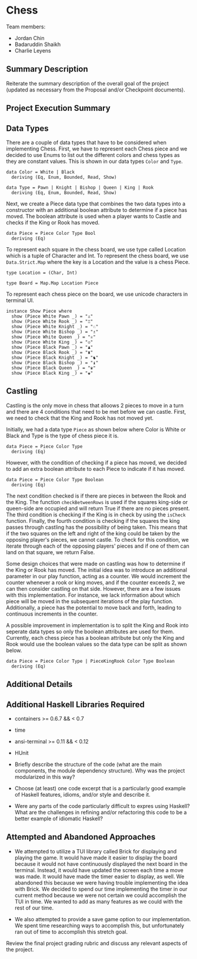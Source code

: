 # Chess

Team members:

- Jordan Chin
- Badaruddin Shaikh
- Charlie Leyens

## Summary Description

Reiterate the summary description of the overall goal of the project (updated as
necessary from the Proposal and/or Checkpoint documents).

## Project Execution Summary

## Data Types

There are a couple of data types that have to be considered when implementing Chess. First, we have to represent each Chess piece and we decided to use Enums to list out the different colors and chess types as they are constant values. This is shown in our data types `Color` and `Type`.

```
data Color = White | Black
  deriving (Eq, Enum, Bounded, Read, Show)

data Type = Pawn | Knight | Bishop | Queen | King | Rook
  deriving (Eq, Enum, Bounded, Read, Show)
```

Next, we create a Piece data type that combines the two data types into a constructor with an additional boolean attribute to determine if a piece has moved. The boolean attribute is used when a player wants to Castle and checks if the King or Rook has moved.

```
data Piece = Piece Color Type Bool
  deriving (Eq)
```

To represent each square in the chess board, we use type called Location which is a tuple of Character and Int. To represent the chess board, we use `Data.Strict.Map` where the key is a Location and the value is a chess Piece. 

```
type Location = (Char, Int)

type Board = Map.Map Location Piece
```

To represent each chess piece on the board, we use unicode characters in terminal UI.

```
instance Show Piece where
  show (Piece White Pawn _) = "♙"
  show (Piece White Rook _) = "♖"
  show (Piece White Knight _) = "♘"
  show (Piece White Bishop _) = "♗"
  show (Piece White Queen _) = "♕"
  show (Piece White King _) = "♔"
  show (Piece Black Pawn _) = "♟"
  show (Piece Black Rook _) = "♜"
  show (Piece Black Knight _) = "♞"
  show (Piece Black Bishop _) = "♝"
  show (Piece Black Queen _) = "♛"
  show (Piece Black King _) = "♚"
```

## Castling

Castling is the only move in chess that alloows 2 pieces to move in a turn and there are 4 conditions that need to be met before we can castle. First, we need to check that the King and Rook has not moved yet. 

Initially, we had a data type `Piece` as shown below where Color is White or Black and Type is the type of chess piece it is.

```
data Piece = Piece Color Type
  deriving (Eq)
```

However, with the condition of checking if a piece has moved, we decided to add an extra boolean attribute to each Piece to indicate if it has moved. 
```
data Piece = Piece Color Type Boolean
  deriving (Eq)
```

The next condition checked is if there are pieces in between the Rook and the King. The function `checkBetweenRows` is used if the squares king-side or queen-side are occupied and will return True if there are no pieces present. The third condition is checking if the King is in check by using the `isCheck` function. Finally, the fourth condition is checking if the squares the king passes through castling has the possibility of being taken. This means that if the two squares on the left and right of the king could be taken by the opposing player's pieces, we cannot castle. To check for this condition, we iterate through each of the opposing players' pieces and if one of them can land on that square, we return False.

Some design choices that were made on castling was how to determine if the King or Rook has moved. The initial idea was to introduce an additional parameter in our play function, acting as a counter. We would increment the counter whenever a rook or king moves, and if the counter exceeds 2, we can then consider castling on that side. However, there are a few issues with this implementation. For instance, we lack information about which piece will be moved in the subsequent iterations of the play function. Additionally, a piece has the potential to move back and forth, leading to continuous increments in the counter. 

A possible improvement in implementation is to split the King and Rook into seperate data types so only the boolean attributes are used for them. Currently, each chess piece has a boolean attribute but only the King and Rook would use the boolean values so the data type can be split as shown below.

```
data Piece = Piece Color Type | PieceKingRook Color Type Boolean
  deriving (Eq)
```

## Additional Details

## Additional Haskell Libraries Required
  - containers >= 0.6.7 && < 0.7
  - time
  - ansi-terminal >= 0.11 && < 0.12
  - HUnit

- Briefly describe the structure of the code (what are the main components, the
  module dependency structure). Why was the project modularized in this way?
- Choose (at least) one code excerpt that is a particularly good example of
  Haskell features, idioms, and/or style and describe it.
- Were any parts of the code particularly difficult to expres using Haskell?
  What are the challenges in refining and/or refactoring this code to be a
  better example of idiomatic Haskell?

## Attempted and Abandoned Approaches
- We attempted to utilize a TUI library called Brick for displaying and playing the game. It would have made it easier to display the board because it would not have continuously displayed the next board in the terminal. Instead, it would have updated the screen each time a move was made. It would have made the timer easier to display, as well. We abandoned this because we were having trouble implementing the idea with Brick. We decided to spend our time implementing the timer in our current method because we were not certain we could accomplish the TUI in time. We wanted to add as many features as we could with the rest of our time.

- We also attempted to provide a save game option to our implementation. We spent time researching ways to accomplish this, but unfortunately ran out of time to accomplish this stretch goal.

Review the final project grading rubric and discuss any relevant aspects of the
project.

